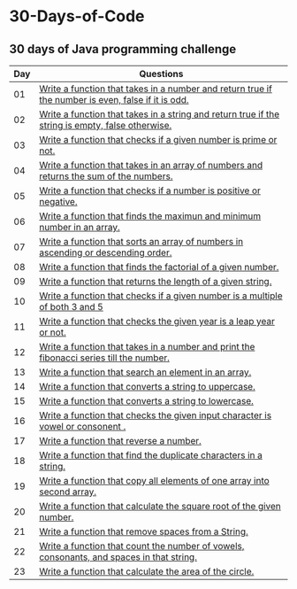 # 30-Days-of-Code

## 30 days of Java programming challenge

| Day | Questions                                                  |
|------|---------------------------------------------------------|
| 01 |  [ Write a function that takes in a number and return true if the number is even, false if it is odd. ](./First.java)|
| 02 |  [ Write a function that takes in a string and return true if the string is empty, false otherwise. ](./Second.java)|
| 03 |  [ Write a function that checks if a given number is prime or not. ](./Third.java)|
| 04 |  [ Write a function that takes in an array of numbers and returns the sum of the numbers. ](./Four.java)|
| 05 |  [ Write a function that checks if a number is positive or negative. ](./Five.java)|
| 06 |  [ Write a function that finds the maximun and minimum number in an array. ](./Six.java)|
| 07 |  [ Write a function that sorts an array of numbers in ascending or descending order. ](./Seven.java)|
| 08 |  [ Write a function that finds the factorial of a given number. ](./Eight.java)|
| 09 |  [ Write a function that returns the length of a given string. ](./Nine.java)|
| 10 |  [ Write a function that checks if a given number is a multiple of both 3 and 5 ](./Ten.java)|
| 11 |  [ Write a function that checks the given year is a leap year or not. ](./Eleven.java)|
| 12 |  [ Write a function that takes in a number and print the fibonacci series till the number. ](./Twelve.java)|
| 13 |  [ Write a function that search an element in an array. ](./Thirteen.java)|
| 14 |  [ Write a function that converts a string to uppercase. ](./DayFourteen.java)|
| 15 |  [ Write a function that converts a string to lowercase. ](./DayFifteen.java)|
| 16 |  [ Write a function that checks the given input character is vowel or consonent . ](./DaySixteen.java)|
| 17 |  [ Write a function that reverse a number. ](./DaySeventeen.java)|
| 18 |  [ Write a function that find the duplicate characters in a string. ](./DayEighteen.java)|
| 19 |  [ Write a function that copy all elements of one array into second array. ](./DayNineteen.java)|
| 20 |  [ Write a function that calculate the square root of the given number. ](./DayTwenty.java)|
| 21 |  [ Write a function that remove spaces from a String. ](./DayTwentyOne.java)|
| 22 |  [ Write a function that count the number of vowels, consonants, and spaces in that string. ](./DayTwentyTwo.java)|
| 23 |  [ Write a function that calculate the area of the circle. ](./DayTwentyThree.java)|
